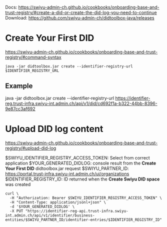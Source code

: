 
Docs: https://swiyu-admin-ch.github.io/cookbooks/onboarding-base-and-trust-registry/#create-a-did-or-create-the-did-log-you-need-to-continue
Download: https://github.com/swiyu-admin-ch/didtoolbox-java/releases

# Create Your First DID

https://swiyu-admin-ch.github.io/cookbooks/onboarding-base-and-trust-registry/#command-syntax

```
java -jar didtoolbox.jar create --identifier-registry-url $IDENTIFIER_REGISTRY_URL
```

## Example
java -jar didtoolbox.jar create --identifier-registry-url https://identifier-reg.trust-infra.swiyu-int.admin.ch/api/v1/did/cd692f1a-b322-44bb-8396-9e87cc3af692


# Upload DID log content

https://swiyu-admin-ch.github.io/cookbooks/onboarding-base-and-trust-registry/#upload-did-log

$SWIYU_IDENTIFIER_REGISTRY_ACCESS_TOKEN: Select from correct application
$YOUR_GENERATED_DIDLOG: console result from the **Create Your First DID** didtoolbox.jar request
$SWIYU_PARTNER_ID: https://portal.trust-infra.swiyu-int.admin.ch/ui/organizations
$IDENTIFIER_REGISTRY_ID: ID returned when the **Create Swiyu DID space** was created

```
curl \
  -H "Authorization: Bearer $SWIYU_IDENTIFIER_REGISTRY_ACCESS_TOKEN" \
  -H "Content-Type: application/jsonl+json" \
  -d '$YOUR_GENERATED_DIDLOG' \
  -X PUT "https://identifier-reg-api.trust-infra.swiyu-int.admin.ch/api/v1/identifier/business-entities/$SWIYU_PARTNER_ID/identifier-entries/$IDENTIFIER_REGISTRY_ID"
```
